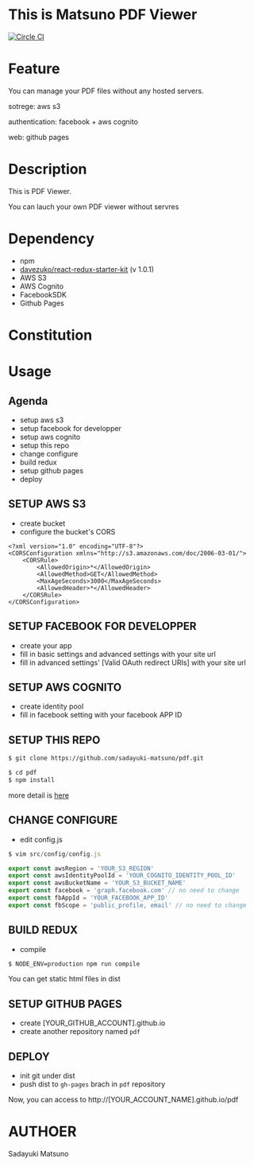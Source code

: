 # This is Matsuno PDF Viewer

[![Circle CI](https://circleci.com/gh/sadayuki-matsuno/pdf.svg?style=svg)](https://circleci.com/gh/sadayuki-matsuno/pdf)

# Feature

You can manage your PDF files without any hosted servers.

sotrege: aws s3

authentication: facebook + aws cognito

web: github pages

# Description

This is PDF Viewer.

You can lauch your own PDF viewer without servres

# Dependency

- npm
- [davezuko/react-redux-starter-kit](https://github.com/davezuko/react-redux-starter-kit/issues) (v 1.0.1)
- AWS S3
- AWS Cognito
- FacebookSDK
- Github Pages

# Constitution



# Usage

## Agenda

- setup aws s3
- setup facebook for developper
- setup aws cognito
- setup this repo
- change configure
- build redux
- setup github pages
- deploy

## SETUP AWS S3

- create bucket
- configure the bucket's CORS

```
<?xml version="1.0" encoding="UTF-8"?>
<CORSConfiguration xmlns="http://s3.amazonaws.com/doc/2006-03-01/">
    <CORSRule>
        <AllowedOrigin>*</AllowedOrigin>
        <AllowedMethod>GET</AllowedMethod>
        <MaxAgeSeconds>3000</MaxAgeSeconds>
        <AllowedHeader>*</AllowedHeader>
    </CORSRule>
</CORSConfiguration>
```

## SETUP FACEBOOK FOR DEVELOPPER

- create your app
- fill in basic settings and advanced settings  with your site url
- fill in advanced settings' [Valid OAuth redirect URIs] with your site url

## SETUP AWS COGNITO

- create identity pool
- fill in facebook setting with your facebook APP ID

## SETUP THIS REPO

```bash
$ git clone https://github.com/sadayuki-matsuno/pdf.git
```

```bash
$ cd pdf
$ npm install
```

more detail is [here](https://github.com/davezuko/react-redux-starter-kit)

## CHANGE CONFIGURE

- edit config.js

```js
$ vim src/config/config.js

export const awsRegion = 'YOUR_S3_REGION'
export const awsIdentityPoolId = 'YOUR_COGNITO_IDENTITY_POOL_ID'
export const awsBucketName = 'YOUR_S3_BUCKET_NAME'
export const facebook = 'graph.facebook.com' // no need to change
export const fbAppId = 'YOUR_FACEBOOK_APP_ID'
export const fbScope = 'public_profile, email' // no need to change
```

## BUILD REDUX

- compile

```bash
$ NODE_ENV=production npm run compile
```

You can get static html files in dist

## SETUP GITHUB PAGES

- create [YOUR_GITHUB_ACCOUNT].github.io
- create another repository named `pdf`

## DEPLOY

- init git under dist
- push dist to `gh-pages` brach in `pdf` repository

Now, you can access to http://[YOUR_ACCOUNT_NAME].github.io/pdf


# AUTHOER

Sadayuki Matsuno

